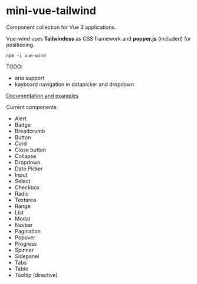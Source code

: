 # mini-vue-tailwind

Component collection for Vue 3 applications. 

Vue-wind uses **Tailwindcss** as CSS framework and **popper.js** (included) for positioning.

```
npm -i vue-wind
```

TODO:
* aria support
* kayboard navigation in datapicker and dropdown

[Documentation and examples](https://keen-gates-f84e1c.netlify.app/)

Current components:
* Alert
* Badge
* Breadcrumb
* Button
* Card
* Close button
* Collapse
* Dropdown
* Date Picker
* Input
* Select
* Checkbox
* Radio
* Textarea
* Range
* List
* Modal
* Navbar
* Pagination
* Popover
* Progress
* Spinner
* Sidepanel
* Tabs
* Table
* Tooltip (directive)

